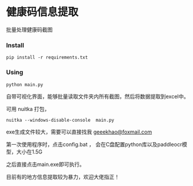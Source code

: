# 健康码信息提取
批量处理健康码截图

### Install
`pip install -r requirements.txt`

### Using
`python main.py`

自带可视化界面，能够批量读取文件夹内所有截图，然后将数据提取到excel中。

可用 nuitka 打包，

`nuitka --windows-disable-console  main.py`

exe生成文件较大，需要可以直接找我 geeekhao@foxmail.com

第一次使用程序时，点击config.bat ， 会在C盘配置python库以及paddleocr模型，大小在1.5G

之后直接点击main.exe即可执行。

目前有的地方信息提取较为暴力，欢迎大佬指正！
